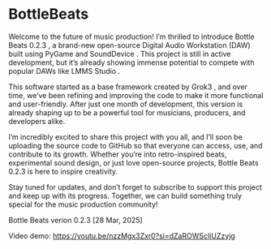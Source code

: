 # BottleBeats
Welcome to the future of music production! I’m thrilled to introduce Bottle Beats 0.2.3 , a brand-new open-source Digital Audio Workstation (DAW) built using PyGame and SoundDevice . This project is still in active development, but it’s already showing immense potential to compete with popular DAWs like LMMS Studio .

This software started as a base framework created by Grok3 , and over time, we’ve been refining and improving the code to make it more functional and user-friendly. After just one month of development, this version is already shaping up to be a powerful tool for musicians, producers, and developers alike.

I’m incredibly excited to share this project with you all, and I’ll soon be uploading the source code to GitHub so that everyone can access, use, and contribute to its growth. Whether you’re into retro-inspired beats, experimental sound design, or just love open-source projects, Bottle Beats 0.2.3 is here to inspire creativity.

Stay tuned for updates, and don’t forget to subscribe to support this project and keep up with its progress. Together, we can build something truly special for the music production community!


Bottle Beats verion 0.2.3 [28 Mar, 2025]

Video demo:
https://youtu.be/nzzMgx3Zxr0?si=dZaROWScIjUZzyjg
